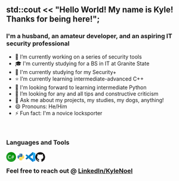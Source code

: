 ## std::cout << "Hello World! My name is Kyle! Thanks for being here!";
### I'm a husband, an amateur developer, and an aspiring IT security professional

- 🔭 I’m currently working on a series of security tools
- 🎓 I'm currently studying for a BS in IT at Granite State
- 📖 I'm currently studying for my Security+
- ⭐ I’m currently learning intermediate-advanced C++
- 🌠 I'm looking forward to learning intermediate Python
- 🔎 I’m looking for any and all tips and constructive criticism
- 💬 Ask me about my projects, my studies, my dogs, anything!
- 😄 Pronouns: He/Him
- ⚡ Fun fact: I'm a novice locksporter

<br />

### Languages and Tools
<img align="left" alt="CSharp" width="26px" src="https://raw.githubusercontent.com/github/explore/80688e429a7d4ef2fca1e82350fe8e3517d3494d/topics/csharp/csharp.png" /> 
<img align="left" alt="python" width="26px" src="https://raw.githubusercontent.com/github/explore/80688e429a7d4ef2fca1e82350fe8e3517d3494d/topics/python/python.png" />
<img align="left" alt="Visual Studio Code" width="26px" src="https://raw.githubusercontent.com/github/explore/80688e429a7d4ef2fca1e82350fe8e3517d3494d/topics/visual-studio-code/visual-studio-code.png" /> 
<img align="left" alt="GitHub" width="26px" src="https://raw.githubusercontent.com/github/explore/78df643247d429f6cc873026c0622819ad797942/topics/github/github.png" />

<br />

### Feel free to reach out @ [LinkedIn/KyleNoel](https://www.linkedin.com/in/kylenoel/)

